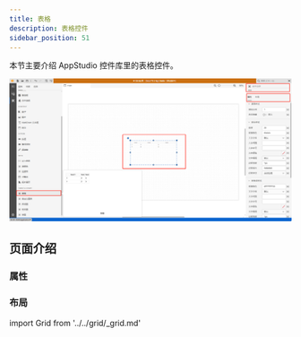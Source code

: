 ```yaml
---
title: 表格
description: 表格控件
sidebar_position: 51
---
```


本节主要介绍 AppStudio 控件库里的表格控件。

![表格控件](image.png "表格控件")

## 页面介绍

### 属性

### 布局

import Grid from '../../grid/_grid.md'

<Grid />
